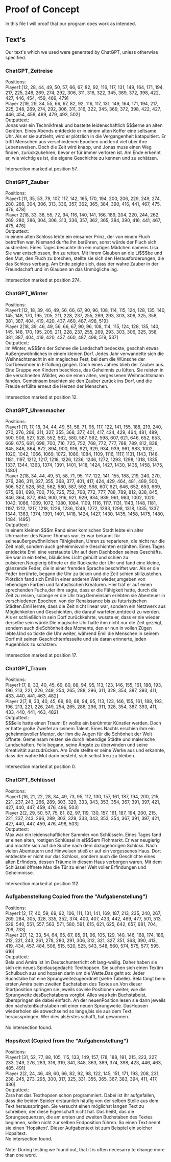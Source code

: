 # Proof of Concept
 In this file I will proof that our program does work as intended.
## Text's
Our text's which we used were generated by ChatGPT, unless otherwise specified.
### ChatGPT_Zeitreise
Positions: <br>
Player1:[12, 28, 44, 49, 50, 57, 66, 67, 82, 92, 116, 117, 131, 149, 164, 171, 194, 217, 225, 248, 269, 274, 292, 306, 311, 316, 322, 345, 369, 372, 398, 422, 427, 446, 454, 459, 469, 479] <br>
Player 2[19, 29, 34, 55, 66, 67, 82, 92, 116, 117, 131, 149, 164, 171, 194, 217, 225, 248, 269, 274, 292, 306, 311, 316, 322, 345, 369, 372, 398, 422, 427, 446, 454, 459, 469, 479, 493, 502] <br>
Outputtext: <br>
Jonas war ein Technikfreak und bastelte leidenschaftlich $$$erne an alten Geräten. Eines Abends entdeckte er in einem alten Koffer eine seltsame Uhr.
Als er sie aufzieht, wird er plötzlich in die Vergangenheit katapultiert. Er trifft Menschen aus verschiedenen Epochen und lernt viel über ihre Lebensweisen. 
Doch die Zeit wird knapp, und Jonas muss einen Weg finden, zurückzukehren, bevor er für immer verloren ist. Am Ende erkennt er, wie wichtig es ist, die eigene Geschichte zu kennen und zu schätzen. <br>
<br>
Intersection marked at position 57.

### ChatGPT_Zauber
Positions: <br>
Player1:[11, 35, 53, 79, 107, 117, 142, 165, 170, 194, 200, 206, 229, 249, 274, 280, 286, 304, 306, 313, 336, 357, 362, 365, 384, 390, 416, 441, 467, 475, 476, 478] <br>
Player 2[18, 33, 38, 55, 72, 94, 116, 140, 141, 166, 189, 204, 220, 244, 262, 269, 280, 286, 304, 306, 313, 336, 357, 362, 365, 384, 390, 416, 441, 467, 475, 476] <br>
Outputtext: <br>
In einem alten Schloss lebte ein einsamer Prinz, der von einem Fluch betroffen war. Niemand durfte ihn berühren, sonst würde der Fluch sich ausbreiten. 
Eines Tages besuchte ihn ein mutiges Mädchen namens Lisa. Sie war entschlossen, ihn zu retten. Mit ihrem Glauben an die Li$$$be und den Mut, 
den Fluch zu brechen, stellte sie sich den Herausforderungen, die das Schloss verbarg. 
Am Ende zeigte sich, dass der wahre Zauber in der Freundschaft und im Glauben an das Unmögliche lag. <br>
<br>
Intersection marked at position 274.

### ChatGPT_Winter
Positions: <br>
Player1:[12, 18, 39, 46, 49, 56, 66, 67, 90, 96, 108, 114, 115, 124, 128, 135, 140, 145, 148, 170, 195, 205, 211, 228, 237, 255, 269, 293, 303, 306, 325, 358, 381, 387, 404, 419, 420, 437, 460, 487, 498, 519] <br>
Player 2[18, 39, 46, 49, 56, 66, 67, 90, 96, 108, 114, 115, 124, 128, 135, 140, 145, 148, 170, 195, 205, 211, 228, 237, 255, 269, 293, 303, 306, 325, 358, 381, 387, 404, 419, 420, 437, 460, 487, 498, 519, 537] <br>
Outputtext: <br>
Im Winter, w$$$nn der Schnee die Landschaft bedeckte, geschah etwas Außergewöhnliches in einem kleinen Dorf. 
Jedes Jahr verwandelte sich die Weihnachtsnacht in ein magisches Fest, bei dem die Wünsche der Dorfbewohner in Erfüllung gingen. 
Doch eines Jahres blieb der Zauber aus. Eine Gruppe von Kindern beschloss, das Geheimnis zu lüften. Sie reisten in die verschneiten Wälder, wo sie einen alten, vergessenen Weihnachtsmann fanden. 
Gemeinsam brachten sie den Zauber zurück ins Dorf, und die Freude erfüllte erneut die Herzen der Menschen. <br>
<br>
Intersection marked at position 12.

### ChatGPT_Uhrenmacher
Positions: <br>
Player1:[11, 17, 18, 34, 44, 49, 51, 58, 71, 95, 117, 122, 141, 155, 188, 219, 240, 270, 276, 286, 311, 327, 355, 368, 377, 401, 417, 424, 429, 464, 481, 489, 500, 506, 527, 528, 552, 562, 580, 587, 592, 598, 607, 621, 646, 652, 653, 669, 675, 681, 698, 700, 716, 725, 752, 768, 772, 777, 788, 789, 812, 838, 845, 846, 864, 872, 894, 900, 916, 921, 929, 934, 939, 961, 983, 1002, 1020, 1042, 1066, 1069, 1072, 1080, 1084, 1109, 1116, 1117, 1131, 1143, 1148, 1181, 1197, 1212, 1217, 1218, 1226, 1236, 1246, 1272, 1293, 1298, 1318, 1335, 1337, 1344, 1363, 1374, 1391, 1401, 1418, 1424, 1427, 1430, 1435, 1458, 1475, 1480] <br>
Player 2[18, 34, 44, 49, 51, 58, 71, 95, 117, 122, 141, 155, 188, 219, 240, 270, 276, 286, 311, 327, 355, 368, 377, 401, 417, 424, 429, 464, 481, 489, 500, 506, 527, 528, 552, 562, 580, 587, 592, 598, 607, 621, 646, 652, 653, 669, 675, 681, 698, 700, 716, 725, 752, 768, 772, 777, 788, 789, 812, 838, 845, 846, 864, 872, 894, 900, 916, 921, 929, 934, 939, 961, 983, 1002, 1020, 1042, 1066, 1069, 1072, 1080, 1084, 1109, 1116, 1117, 1131, 1143, 1148, 1181, 1197, 1212, 1217, 1218, 1226, 1236, 1246, 1272, 1293, 1298, 1318, 1335, 1337, 1344, 1363, 1374, 1391, 1401, 1418, 1424, 1427, 1430, 1435, 1458, 1475, 1480, 1484, 1495] <br>
Outputtext: <br>
In einem kleinen $$$m Rand einer komischen Stadt lebte ein alter Uhrmacher des Name Thomas war. 
Er war bekannt für seineaußergewöhnlichen Fähigkeiten, Uhren zu reparieren, die nicht nur die Zeit maß, sondern auch geheimnisvolle Geschichten erzählten.
Eines Tages entdeckte Emil eine verstaubte Uhr auf dem Dachboden seines Geschäfts. Sie war in ein tiefes, 
bläuliches Licht gehüllt und schien zu pulsieren.Neugierig öffnete er die Rückseite der Uhr und fand eine kleine, glänzende Feder, die in einer fremden Sprache beschriftet war. 
Als er die Feder berührte, begann die Uhr zu ticken und die Zeit schien stillzustehen. Plötzlich fand sich Emil in einer anderen Welt wieder,umgeben von lebendigen Farben und fantastischen Kreaturen. 
Hier traf er auf einen sprechenden Fuchs,der ihm sagte, dass er die Fähigkeit hatte, durch die Zeit zu reisen, solange er die Uhr trug.Gemeinsam erlebten sie Abenteuer in verschiedenen Epochen, 
von der Renaissance bis zu futuristischen Städten.Emil lernte, dass die Zeit nicht linear war, sondern ein Netzwerk aus Möglichkeiten und Geschichten, die darauf warteten,entdeckt zu werden. 
Als er schließlich in sein Dorf zurückkehrte, wusste er, dass er nie wieder derselbe sein würde.Die magische Uhr hatte ihm nicht nur die Zeit gezeigt, 
sondern auch dieSchönheit des Moments, den er nun in vollen Zügen lebte.Und so tickte die Uhr weiter, während Emil die Menschen in seinem Dorf mit seinen Geschichtenfesselte und sie daran erinnerte,
jeden Augenblick zu schätzen. <br>
<br>
Intersection marked at position 17.

### ChatGPT_Traum
Positions: <br>
Player1:[7, 8, 33, 40, 45, 69, 80, 88, 94, 95, 113, 123, 146, 155, 161, 188, 193, 196, 213, 221, 226, 249, 254, 265, 288, 296, 311, 328, 354, 387, 393, 411, 433, 440, 441, 463, 482] <br>
Player 2[7, 8, 33, 40, 45, 69, 80, 88, 94, 95, 113, 123, 146, 155, 161, 188, 193, 196, 213, 221, 226, 249, 254, 265, 288, 296, 311, 328, 354, 387, 393, 411, 433, 440, 441, 463, 482] <br>
Outputtext: <br>
$$$elix hatte einen Traum: Er wollte ein berühmter Künstler werden. Doch er hatte große Zweifel an seinem Talent.
Eines Nachts erschien ihm ein geheimnisvoller Mentor, der ihm die Augen für die Schönheit der Welt öffnete. Gemeinsam reisten sie durch lebendige Städte und malerische Landschaften. 
Felix begann, seine Ängste zu überwinden und seine Kreativität auszudrücken. Am Ende stellte er seine Werke aus und erkannte, dass der wahre Mut darin besteht, sich selbst treu zu bleiben. <br>
<br>
Intersection marked at position 0.

### ChatGPT_Schlüssel
Positions: <br>
Player1:[16, 21, 22, 28, 34, 49, 73, 95, 112, 130, 157, 161, 187, 194, 200, 215, 221, 237, 243, 266, 289, 303, 329, 333, 343, 353, 354, 367, 391, 397, 421, 427, 440, 447, 459, 476, 496, 503] <br>
Player 2[2, 29, 50, 57, 75, 81, 82, 97, 119, 130, 157, 161, 187, 194, 200, 215, 221, 237, 243, 266, 289, 303, 329, 333, 343, 353, 354, 367, 391, 397, 421, 427, 440, 447, 459, 476, 496, 503] <br>
Outputtext: <br>
Max war ein leidenschaftlicher Sammler von Schlüsseln. Eines Tages fand er einen alten, rostigen Schlüssel in ei$$$em Flohmarkt. Er war neugierig und machte sich auf die Suche nach dem dazugehörigen Schloss. 
Nach vielen Abenteuern und Hinweisen stieß er auf ein vergessenes Haus. Dort entdeckte er nicht nur das Schloss, sondern auch die Geschichte eines alten Erfinders, dessen Träume in diesem Haus verborgen waren. 
Mit dem Schlüssel öffnete Max die Tür zu einer Welt voller Erfindungen und Geheimnisse. <br>
<br>
Intersection marked at position 112.

### Aufgabenstellung Copied from the "Aufgabenstellung")
Positions: <br>
Player1:[2, 17, 40, 59, 69, 92, 106, 111, 131, 141, 169, 187, 213, 235, 240, 267, 269, 284, 305, 328, 335, 352, 374, 400, 407, 433, 442, 469, 477, 501, 513, 529, 540, 551, 557, 563, 571, 580, 591, 615, 621, 625, 642, 657, 681, 704, 709, 733] <br>
Player 2[7, 12, 33, 54, 64, 65, 67, 85, 91, 96, 105, 129, 140, 146, 168, 174, 186, 212, 221, 243, 261, 278, 280, 291, 306, 312, 321, 327, 351, 368, 390, 413, 419, 434, 457, 484, 506, 515, 520, 525, 543, 548, 560, 574, 575, 577, 595, 616] <br>
Outputtext: <br>
Bela und Amira ist im Deutschunterricht oft lang-weilig. Daher haben sie sich ein neues Spielausgedacht: Texthopsen. 
Sie suchen sich einen Textim Schulbuch aus und hopsen darin um die Wette.Das geht so: Jeder Buchstabe hat eine Sprungweitezugeordnet (siehe Tabelle).
Bela fängt beim ersten,Amira beim zweiten Buchstaben des Textes an.Von dieser Startposition springen sie jeweils soviele Positionen weiter, wie die Sprungweite desBuchstabens vorgibt. 
Alles was kein Buchstabeist, überspringen sie dabei einfach. An der neuenPosition lesen sie dann jeweils den nächstenBuchstaben mit einer neuen Sprungweite. 
DasHopsen wiederholen sie abwechselnd so lange,bis sie aus dem Text herausspringen. Wer dies alsErstes schafft, hat gewonnen. <br>
<br>
No intersection found.
<br>
### Hopsitext (Copied from the "Aufgabenstellung")
Positions: <br>
Player1:[31, 52, 77, 88, 105, 115, 133, 149, 157, 178, 188, 191, 215, 223, 227, 233, 249, 276, 283, 316, 319, 341, 348, 363, 369, 374, 398, 423, 446, 463, 485, 491] <br>
Player 2[2, 24, 46, 48, 60, 66, 82, 92, 98, 122, 145, 151, 171, 193, 208, 231, 238, 245, 273, 295, 300, 317, 325, 331, 355, 365, 367, 383, 394, 411, 417, 436] <br>
Outputtext: <br>
Zara hat das Texthopsen schon programmiert. Dabei ist ihr aufgefallen, dass die beiden Spieler erstaunlich häufig von der selben Stelle aus dem Text herausspringen.
Sie versucht einen möglichst langen Text zu schreiben, der diese Eigenschaft nicht hat. Das heißt, das die Sprungsequenzen, die am ersten und zweiten Buchstaben
des Textes beginnen, sollen nicht zur selben Endposition führen. So einen Text nennt sie einen 'Hopsitext'. Dieser Aufgabentext ist zum Beispiel ein solcher Hopsitext.
<br>
No intersection found.
<br>
<br>
Note: During testing we found out, that it is often necesarry to change more than one word.